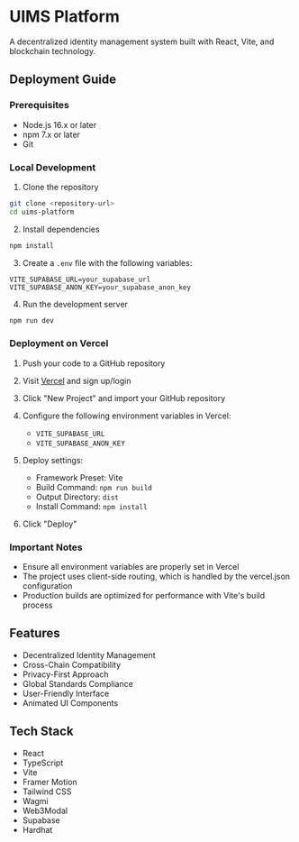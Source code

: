 # UIMS Platform

A decentralized identity management system built with React, Vite, and blockchain technology.

## Deployment Guide

### Prerequisites
- Node.js 16.x or later
- npm 7.x or later
- Git

### Local Development
1. Clone the repository
```bash
git clone <repository-url>
cd uims-platform
```

2. Install dependencies
```bash
npm install
```

3. Create a `.env` file with the following variables:
```env
VITE_SUPABASE_URL=your_supabase_url
VITE_SUPABASE_ANON_KEY=your_supabase_anon_key
```

4. Run the development server
```bash
npm run dev
```

### Deployment on Vercel

1. Push your code to a GitHub repository

2. Visit [Vercel](https://vercel.com) and sign up/login

3. Click "New Project" and import your GitHub repository

4. Configure the following environment variables in Vercel:
   - `VITE_SUPABASE_URL`
   - `VITE_SUPABASE_ANON_KEY`

5. Deploy settings:
   - Framework Preset: Vite
   - Build Command: `npm run build`
   - Output Directory: `dist`
   - Install Command: `npm install`

6. Click "Deploy"

### Important Notes

- Ensure all environment variables are properly set in Vercel
- The project uses client-side routing, which is handled by the vercel.json configuration
- Production builds are optimized for performance with Vite's build process

## Features

- Decentralized Identity Management
- Cross-Chain Compatibility
- Privacy-First Approach
- Global Standards Compliance
- User-Friendly Interface
- Animated UI Components

## Tech Stack

- React
- TypeScript
- Vite
- Framer Motion
- Tailwind CSS
- Wagmi
- Web3Modal
- Supabase
- Hardhat
